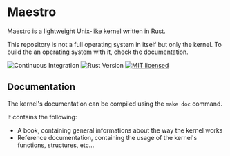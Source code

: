# Maestro

Maestro is a lightweight Unix-like kernel written in Rust.

This repository is not a full operating system in itself but only the kernel. To build the an operating system with it, check the documentation.

![Continuous Integration](https://github.com/llenotre/maestro/actions/workflows/testing.yml/badge.svg)
![Rust Version](https://img.shields.io/badge/rust-nightly%2022--08--11-lightgrey.svg)
[![MIT licensed](https://img.shields.io/badge/license-MIT-blue.svg)](./LICENSE)



## Documentation

The kernel's documentation can be compiled using the `make doc` command.

It contains the following:
- A book, containing general informations about the way the kernel works
- Reference documentation, containing the usage of the kernel's functions, structures, etc...
